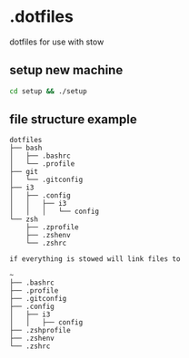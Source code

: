 # .dotfiles
dotfiles for use with stow

## setup new machine
```bash
cd setup && ./setup
```
## file structure example
    dotfiles
    ├── bash
    │   ├── .bashrc
    │   └── .profile
    ├── git
    │   └── .gitconfig
    ├── i3
    │   ├── .config
    │   │   ├── i3
    │   │   │   └── config
    └── zsh
        ├── .zprofile
        ├── .zshenv
        └── .zshrc
        
    if everything is stowed will link files to 
    
    ~
    ├── .bashrc
    ├── .profile
    ├── .gitconfig
    ├── .config
    │   ├── i3
    │   │   ├── config
    ├── .zshprofile
    ├── .zshenv
    └── .zshrc



